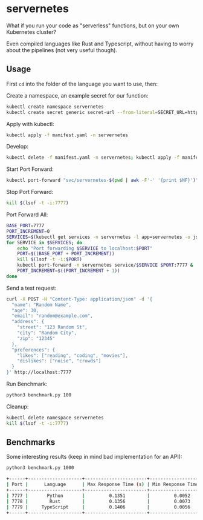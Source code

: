 # servernetes

What if you run your code as "serverless" functions, but on your own Kubernetes cluster?

Even compiled languages like Rust and Typescript, without having to worry about the pipelines (not very useful though).

## Usage

First `cd` into the folder of the language you want to use, then:

Create a namespace, an example secret for our function:

```bash
kubectl create namespace servernetes
kubectl create secret generic secret-url --from-literal=SECRET_URL=https://myreallysecretwebhooksomewhere.org/ -n servernetes
```

Apply with kubectl:

```bash
kubectl apply -f manifest.yaml -n servernetes
```

Develop:

```bash
kubectl delete -f manifest.yaml -n servernetes; kubectl apply -f manifest.yaml -n servernetes
```

Start Port Forward:

```bash
kubectl port-forward "svc/servernetes-$(pwd | awk -F'-' '{print $NF}')" 7777:7777 -n servernetes &
```

Stop Port Forward:

```bash
kill $(lsof -t -i:7777)
```

Port Forward All:

```bash
BASE_PORT=7777
PORT_INCREMENT=0
SERVICES=$(kubectl get services -n servernetes -l app=servernetes -o jsonpath='{.items[*].metadata.name}')
for SERVICE in $SERVICES; do
    echo "Port forwarding $SERVICE to localhost:$PORT"
    PORT=$((BASE_PORT + PORT_INCREMENT))
    kill $(lsof -t -i:$PORT)
    kubectl port-forward -n servernetes service/$SERVICE $PORT:7777 &
    PORT_INCREMENT=$((PORT_INCREMENT + 1))
done
```

Send a test request:

```bash
curl -X POST -H "Content-Type: application/json" -d '{
  "name": "Random Name",
  "age": 30,
  "email": "random@example.com",
  "address": {
    "street": "123 Random St",
    "city": "Random City",
    "zip": "12345"
  },
  "preferences": {
    "likes": ["reading", "coding", "movies"],
    "dislikes": ["noise", "crowds"]
  }
}' http://localhost:7777
```

Run Benchmark:

```bash
python3 benchmark.py 100
```

Cleanup:

```bash
kubectl delete namespace servernetes
kill $(lsof -t -i:7777)
```

## Benchmarks

Some interesting results (keep in mind bad implementation for an API):

```bash
python3 benchmark.py 1000

+------+--------------------+-----------------------+-----------------------+-----------------------+---------------------+-----------------------+
| Port |      Language      | Max Response Time (s) | Min Response Time (s) | Avg Response Time (s) | Total Requests Sent | Total Failed Requests |
+------+--------------------+-----------------------+-----------------------+-----------------------+---------------------+-----------------------+
| 7777 |       Python       |         0.1351        |         0.0052        |         0.0554        |         1000        |           0           |
| 7778 |        Rust        |         0.1356        |         0.0073        |         0.0640        |         1000        |           0           |
| 7779 |     TypeScript     |         0.1406        |         0.0056        |         0.0469        |         1000        |           0           |
+------+--------------------+-----------------------+-----------------------+-----------------------+---------------------+-----------------------+
```
